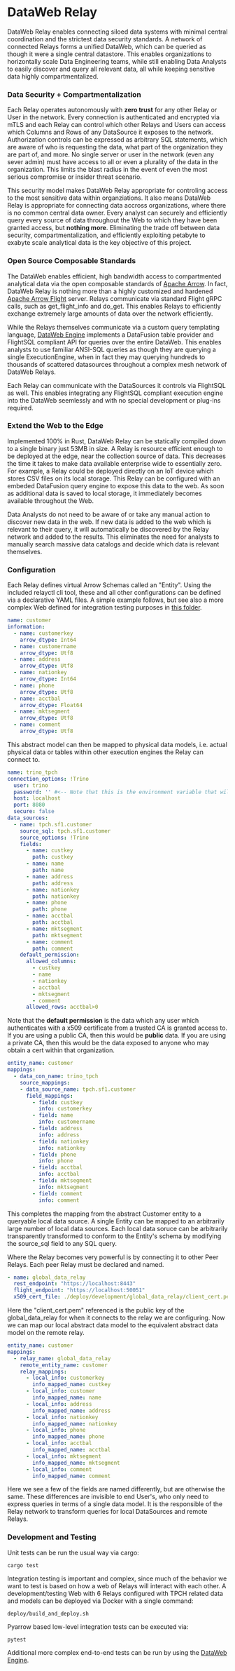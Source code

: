 # DataWeb Relay

DataWeb Relay enables connecting siloed data systems with minimal central coordination and the strictest data security standards. A network of connected Relays forms a unified DataWeb, which can be queried as though it were a single central datastore. This enables organizations to horizontally scale Data Engineering teams, while still enabling Data Analysts to easily discover and query all relevant data, all while keeping sensitive data highly compartmentalized. 

### Data Security + Compartmentalization

Each Relay operates autonomously with **zero trust** for any other Relay or User in the network. Every connection is authenticated and encrypted via mTLS and each Relay can control which other Relays and Users can access which Columns and Rows of any DataSource it exposes to the network. Authorization controls can be expressed as arbitrary SQL statements, which are aware of who is requesting the data, what part of the organization they are part of, and more. No single server or user in the network (even any sever admin) must have access to all or even a plurality of the data in the organization. This limits the blast radius in the event of even the most serious compromise or insider threat scenario.

This security model makes DataWeb Relay appropriate for controling access to the most sensitive data within organziations. It also means DataWeb Relay is appropriate for connecting data accross organizations, where there is no common central data owner. Every analyst can securely and efficiently query every source of data throughout the Web to which they have been granted access, but **nothing more**. Eliminating the trade off between data security, compartmentalization, and efficiently exploiting petabyte to exabyte scale analytical data is the key objective of this project.

### Open Source Composable Standards

The DataWeb enables efficient, high bandwidth access to compartmented analytical data via the open composable standards of [Apache Arrow](https://arrow.apache.org/). In fact, DataWeb Relay is nothing more than a highly customized and hardened [Apache Arrow Flight](https://arrow.apache.org/blog/2019/10/13/introducing-arrow-flight/) server. Relays communicate via standard Flight gRPC calls, such as get_flight_info and do_get. This enables Relays to efficiently exchange extremely large amounts of data over the network efficiently. 

While the Relays themselves communicate via a custom query templating language, [DataWeb Engine](https://github.com/devinjdangelo/DataWebEngine) implements a DataFusion table provider and FlightSQL compliant API for queries over the entire DataWeb. This enables analysts to use familiar ANSI-SQL queries as though they are querying a single ExecutionEngine, when in fact they may querying hundreds to thousands of scattered datasources throughout a complex mesh network of DataWeb Relays.

Each Relay can communicate with the DataSources it controls via FlightSQL as well. This enables integrating any FlightSQL compliant execution engine into the DataWeb seemlessly and with no special development or plug-ins required.

### Extend the Web to the Edge

Implemented 100% in Rust, DataWeb Relay can be statically compiled down to a single binary just 53MB in size. A Relay is resource efficient enough to be deployed at the edge, near the collection source of data. This decreases the time it takes to make data available enterprise wide to essentially zero. For example, a Relay could be deployed directly on an IoT device which stores CSV files on its local storage. This Relay can be configured with an embeded DataFusion query engine to expose this data to the web. As soon as additional data is saved to local storage, it immediately becomes available throughout the Web.

Data Analysts do not need to be aware of or take any manual action to discover new data in the web. If new data is added to the web which is relevant to their query, it will automatically be discovered by the Relay network and added to the results. This eliminates the need for analysts to manually search massive data catalogs and decide which data is relevant themselves.

### Configuration

Each Relay defines virtual Arrow Schemas called an "Entity". Using the included relayctl cli tool, these and all other configurations can be defined via a declarative YAML files. A simple example follows, but see also a more complex Web defined for integration testing purposes in [this folder](deploy/development).

```yaml
name: customer
information:
  - name: customerkey
    arrow_dtype: Int64
  - name: customername
    arrow_dtype: Utf8
  - name: address
    arrow_dtype: Utf8
  - name: nationkey
    arrow_dtype: Int64
  - name: phone
    arrow_dtype: Utf8
  - name: acctbal
    arrow_dtype: Float64
  - name: mktsegment
    arrow_dtype: Utf8
  - name: comment
    arrow_dtype: Utf8
```

This abstract model can then be mapped to physical data models, i.e. actual physical data or tables within other execution engines the Relay can connect to.

```yaml
name: trino_tpch
connection_options: !Trino
  user: trino
  password: '' #<-- Note that this is the environment variable that will hold the password, not the plaintext password itself
  host: localhost
  port: 8080
  secure: false
data_sources:
  - name: tpch.sf1.customer
    source_sql: tpch.sf1.customer
    source_options: !Trino
    fields:
      - name: custkey
        path: custkey
      - name: name
        path: name
      - name: address
        path: address
      - name: nationkey
        path: nationkey
      - name: phone
        path: phone
      - name: acctbal
        path: acctbal
      - name: mktsegment
        path: mktsegment
      - name: comment
        path: comment
    default_permission:
      allowed_columns:
        - custkey
        - name
        - nationkey
        - acctbal
        - mktsegment
        - comment
      allowed_rows: acctbal>0
```

Note that the **default permission** is the data which any user which authenticates with a x509 certificate from a trusted CA is granted access to. If you are using a public CA, then this would be **public** data. If you are using a private CA, then this would be the data exposed to anyone who may obtain a cert within that organization.

```yaml
entity_name: customer
mappings:
  - data_con_name: trino_tpch
    source_mappings:
    - data_source_name: tpch.sf1.customer
      field_mappings:
        - field: custkey
          info: customerkey
        - field: name
          info: customername
        - field: address
          info: address
        - field: nationkey
          info: nationkey
        - field: phone
          info: phone
        - field: acctbal
          info: acctbal
        - field: mktsegment
          info: mktsegment
        - field: comment
          info: comment
```

This completes the mapping from the abstract Customer entity to a queryable local data source. A single Entity can be mapped to an arbitrarily large number of local data sources. Each local data soruce can be arbitrarily transparently transformed to conform to the Entity's schema by modifying the source_sql field to any SQL query. 

Where the Relay becomes very powerful is by connecting it to other Peer Relays. Each peer Relay must be declared and named.

```yaml
- name: global_data_relay
  rest_endpoint: "https://localhost:8443"
  flight_endpoint: "https://localhost:50051"
  x509_cert_file: ./deploy/development/global_data_relay/client_cert.pem
```

Here the "client_cert.pem" referenced is the public key of the global_data_relay for when it connects to the relay we are configuring. Now we can map our local abstract data model to the equivalent abstract data model on the remote relay.

```yaml
entity_name: customer
mappings:
  - relay_name: global_data_relay
    remote_entity_name: customer
    relay_mappings:
      - local_info: customerkey
        info_mapped_name: custkey
      - local_info: customer
        info_mapped_name: name
      - local_info: address
        info_mapped_name: address
      - local_info: nationkey
        info_mapped_name: nationkey
      - local_info: phone
        info_mapped_name: phone
      - local_info: acctbal
        info_mapped_name: acctbal
      - local_info: mktsegment
        info_mapped_name: mktsegment
      - local_info: comment
        info_mapped_name: comment
```

Here we see a few of the fields are named differently, but are otherwise the same. These differences are invisible to end User's, who only need to express queries in terms of a single data model. It is the responsible of the Relay network to transform queries for local DataSources and remote Relays.

### Development and Testing

Unit tests can be run the usual way via cargo:

```
cargo test
```

Integration testing is important and complex, since much of the behavior we want to test is based on how a web of Relays will interact with each other. A development/testing Web with 6 Relays configured with TPCH related data and models can be deployed via Docker with a single command:

```
deploy/build_and_deploy.sh
```

Pyarrow based low-level integration tests can be executed via:

```
pytest
```

Additional more complex end-to-end tests can be run by using the [DataWeb Engine](https://github.com/devinjdangelo/DataWebEngine). 
